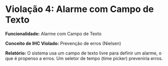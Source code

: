 # Violação 4: Alarme com Campo de Texto

**Funcionalidade:** Alarme com Campo de Texto

**Conceito de IHC Violado:** Prevenção de erros (Nielsen)

**Relatório:** O sistema usa um campo de texto livre para definir um alarme, o que é propenso a erros. Um seletor de tempo (time picker) preveniria erros.